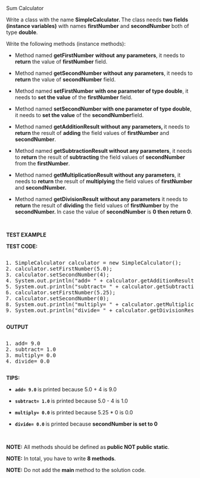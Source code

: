 <div class="instructions--content--1JI0g"><div class="instructions--title--3vSDk" data-purpose="exercise-title">Sum Calculator</div><div class="instructions--description--2Qd_w"><p>Write a class with the name <strong>SimpleCalculator. </strong>The class needs <strong>two fields (instance variables)</strong> with names <strong>firstNumber</strong> and <strong>secondNumber </strong>both of type <strong>double</strong>.</p><p>Write the following methods (instance methods):</p><ul><li><p>Method named <strong>getFirstNumber</strong> <strong>without</strong> <strong>any parameters</strong>, it needs to <strong>return</strong> the value of <strong>firstNumber</strong> field.</p></li><li><p>Method named <strong>getSecondNumber</strong> <strong>without</strong> <strong>any parameters</strong>, it needs to <strong>return</strong> the value of <strong>secondNumber</strong> field.</p></li><li><p>Method named <strong>setFirstNumber</strong> <strong>with one parameter of type double</strong>, it needs to <strong>set the value</strong> of the <strong>firstNumber</strong> field.</p></li><li><p>Method named <strong>setSecondNumber with one parameter of type double</strong>, it needs to <strong>set the value</strong> of the <strong>secondNumber</strong>field.</p></li><li><p>Method named <strong>getAdditionResult without any parameters, </strong>it needs to <strong>return </strong>the result of <strong>adding</strong> the field values of <strong>firstNumber</strong> and <strong>secondNumber</strong>.</p></li><li><p>Method named <strong>getSubtractionResult without any parameters</strong>, it needs to <strong>return</strong> the result of <strong>subtracting</strong> the field values of <strong>secondNumber</strong> from the <strong>firstNumber</strong>.</p></li><li><p>Method named <strong>getMultiplicationResult without any parameters</strong>, it needs to <strong>return</strong> the result of <strong>multiplying </strong>the field values of <strong>firstNumber </strong>and <strong>secondNumber.</strong></p></li><li><p>Method named <strong>getDivisionResult</strong> <strong>without any parameters</strong> it needs to <strong>return</strong> the result of <strong>dividing</strong> the field values of <strong>firstNumber</strong> by the <strong>secondNumber. </strong>In case the value of <strong>secondNumber</strong> is <strong>0 then return 0</strong>.</p></li></ul><p><br></p><p><strong>TEST EXAMPLE</strong></p><p><strong>TEST CODE:</strong></p><div class="ud-component--base-components--code-block" ng-non-bindable=""><div><pre class="prettyprint linenums prettyprinted" role="presentation" style=""><ol class="linenums"><li class="L0"><span class="typ">SimpleCalculator</span><span class="pln"> calculator&nbsp;</span><span class="pun">=</span><span class="pln">&nbsp;</span><span class="kwd">new</span><span class="pln">&nbsp;</span><span class="typ">SimpleCalculator</span><span class="pun">();</span></li><li class="L1"><span class="pln">calculator</span><span class="pun">.</span><span class="pln">setFirstNumber</span><span class="pun">(</span><span class="lit">5.0</span><span class="pun">);</span></li><li class="L2"><span class="pln">calculator</span><span class="pun">.</span><span class="pln">setSecondNumber</span><span class="pun">(</span><span class="lit">4</span><span class="pun">);</span></li><li class="L3"><span class="typ">System</span><span class="pun">.</span><span class="kwd">out</span><span class="pun">.</span><span class="pln">println</span><span class="pun">(</span><span class="str">"add= "</span><span class="pln">&nbsp;</span><span class="pun">+</span><span class="pln"> calculator</span><span class="pun">.</span><span class="pln">getAdditionResult</span><span class="pun">());</span></li><li class="L4"><span class="typ">System</span><span class="pun">.</span><span class="kwd">out</span><span class="pun">.</span><span class="pln">println</span><span class="pun">(</span><span class="str">"subtract= "</span><span class="pln">&nbsp;</span><span class="pun">+</span><span class="pln"> calculator</span><span class="pun">.</span><span class="pln">getSubtractionResult</span><span class="pun">());</span></li><li class="L5"><span class="pln">calculator</span><span class="pun">.</span><span class="pln">setFirstNumber</span><span class="pun">(</span><span class="lit">5.25</span><span class="pun">);</span></li><li class="L6"><span class="pln">calculator</span><span class="pun">.</span><span class="pln">setSecondNumber</span><span class="pun">(</span><span class="lit">0</span><span class="pun">);</span></li><li class="L7"><span class="typ">System</span><span class="pun">.</span><span class="kwd">out</span><span class="pun">.</span><span class="pln">println</span><span class="pun">(</span><span class="str">"multiply= "</span><span class="pln">&nbsp;</span><span class="pun">+</span><span class="pln"> calculator</span><span class="pun">.</span><span class="pln">getMultiplicationResult</span><span class="pun">());</span></li><li class="L8"><span class="typ">System</span><span class="pun">.</span><span class="kwd">out</span><span class="pun">.</span><span class="pln">println</span><span class="pun">(</span><span class="str">"divide= "</span><span class="pln">&nbsp;</span><span class="pun">+</span><span class="pln"> calculator</span><span class="pun">.</span><span class="pln">getDivisionResult</span><span class="pun">());</span></li></ol></pre></div></div><p><strong>OUTPUT</strong></p><div class="ud-component--base-components--code-block" ng-non-bindable=""><div><pre class="prettyprint linenums prettyprinted" role="presentation" style=""><ol class="linenums"><li class="L0"><span class="pln">add</span><span class="pun">=</span><span class="pln">&nbsp;</span><span class="lit">9.0</span></li><li class="L1"><span class="pln">subtract</span><span class="pun">=</span><span class="pln">&nbsp;</span><span class="lit">1.0</span></li><li class="L2"><span class="pln">multiply</span><span class="pun">=</span><span class="pln">&nbsp;</span><span class="lit">0.0</span></li><li class="L3"><span class="pln">divide</span><span class="pun">=</span><span class="pln">&nbsp;</span><span class="lit">0.0</span></li></ol></pre></div></div><p><strong>TIPS:</strong></p><ul><li><p><code><strong>add= 9.0</strong></code><strong> </strong>is printed because 5.0 + 4 is 9.0</p></li><li><p><code><strong>subtract= 1.0</strong></code><strong> </strong>is printed because 5.0 - 4 is 1.0</p></li><li><p><code><strong>multiply= 0.0</strong></code><strong> </strong>is printed because 5.25 * 0 is 0.0</p></li><li><p><code><strong>divide= 0.0</strong></code><strong> </strong>is printed because <strong>secondNumber is set to 0</strong></p></li></ul><p><br></p><p><strong>NOTE:</strong> All <strong>​</strong>methods should be defined as<strong> public NOT public static</strong>.</p><p><strong>NOTE:</strong> In total, you have to write <strong>8 methods</strong>.</p><p><strong>NOTE:</strong> Do not add the <strong>main </strong>method to the solution code.</p></div></div><div class="instructions--drag-handle--ocDGT"></div>